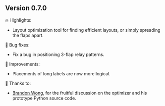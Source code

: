 
## Version 0.7.0

🔥 Highlights:
- Layout optimization tool for finding efficient layouts, or simply spreading the flaps apart.

🐛 Bug fixes:
- Fix a bug in positioning 3-flap relay patterns.

💪 Improvements:
- Placements of long labels are now more logical.

🙏 Thanks to:
- [Brandon Wong](https://web.mit.edu/wongb/www/origami/), for the fruitful discussion on the optimizer and his prototype Python source code.

